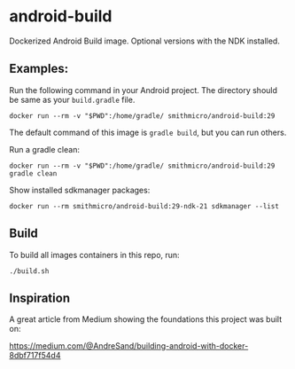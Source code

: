 # android-build
Dockerized Android Build image.  Optional versions with the NDK installed.

## Examples:
Run the following command in your Android project.  The directory should be same as your `build.gradle` file.
```
docker run --rm -v "$PWD":/home/gradle/ smithmicro/android-build:29
```

The default command of this image is `gradle build`, but you can run others.

Run a gradle clean:
```
docker run --rm -v "$PWD":/home/gradle/ smithmicro/android-build:29 gradle clean
```

Show installed sdkmanager packages:
```
docker run --rm smithmicro/android-build:29-ndk-21 sdkmanager --list
```

## Build
To build all images containers in this repo, run:
```
./build.sh
```

## Inspiration
A great article from Medium showing the foundations this project was built on:

https://medium.com/@AndreSand/building-android-with-docker-8dbf717f54d4
